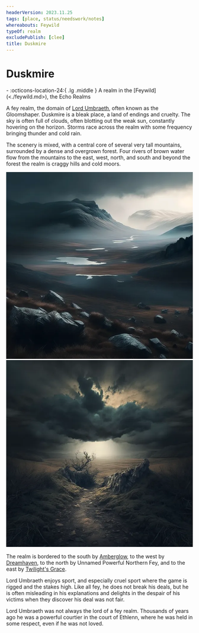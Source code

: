 ```yaml
---
headerVersion: 2023.11.25
tags: [place, status/needswork/notes]
whereabouts: Feywild
typeOf: realm
excludePublish: [clee]
title: Duskmire
---
```

# Duskmire
<div class="grid cards ext-narrow-margin ext-one-column" markdown>
-    :octicons-location-24:{ .lg .middle } A realm in the [Feywild](<./feywild.md>), the Echo Realms  
</div>


A fey realm, the domain of  [Lord Umbraeth](<../../../../people/extraplanar-powers/lord-umbraeth.md>), often known as the Gloomshaper. Duskmire is a bleak place, a land of endings and cruelty. The sky is often full of clouds, often blotting out the weak sun, constantly hovering on the horizon. Storms race across the realm with some frequency bringing thunder and cold rain. 

The scenery is mixed, with a central core of several very tall mountains,  surrounded by a dense and overgrown forest. Four rivers of brown water flow from the mountains to the east, west, north, and south and beyond the forest the realm is craggy hills and cold moors. 

![Duskmire 1](../../../../assets/duskmire-1.png)![Duskmire 2](../../../../assets/duskmire-2.png)


The realm is bordered to the south by [Amberglow](<./amberglow.md>), to the west by [Dreamhaven](<./dreamhaven.md>), to the north by Unnamed Powerful Northern Fey, and to the east by [Twilight's Grace](<./twilight-s-grace.md>).

Lord Umbraeth enjoys sport, and especially cruel sport where the game is rigged and the stakes high. Like all fey, he does not break his deals, but he is often misleading in his explanations and delights in the despair of his victims when they discover his deal was not fair. 

Lord Umbraeth was not always the lord of a fey realm. Thousands of years ago he was a powerful courtier in the court of Ethlenn, where he was held in some respect, even if he was not loved. 

